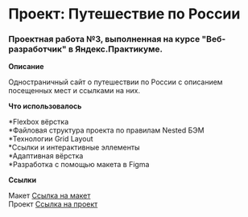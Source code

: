 # Проект: Путешествие по России

### Проектная работа №3, выполненная на курсе "Веб-разработчик" в Яндекс.Практикуме.

**Описание**

Одностраничный сайт о путешествии по России с описанием посещенных мест и ссылками на них.

**Что использовалось**

*Flexbox вёрстка <br />
*Файловая структура проекта по правилам Nested БЭМ <br />
*Технологии Grid Layout <br />
*Ссылки и интерактивные эллементы <br />
*Адаптивная вёрстка <br />
*Разработка с помощью макета в Figma <br />

**Ссылки**

Макет [Ссылка на макет](https://www.figma.com/file/5S2WSbEFL6awjVWJ0NWL8Q/Sprint-3_-Russia-_-desktop-%2B-mobile?node-id=28503%3A0)
<br />
Проект [Ссылка на проект](https://gladkovaelizaveta.github.io/russian-travel/)

